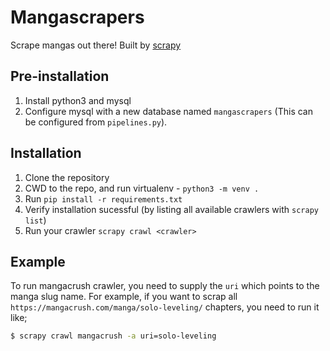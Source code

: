 # Mangascrapers

Scrape mangas out there! Built by [scrapy](https://github.com/scrapy/scrapy)

## Pre-installation
1. Install python3 and mysql
2. Configure mysql with a new database named `mangascrapers` (This can be configured from `pipelines.py`).

## Installation
1. Clone the repository
2. CWD to the repo, and run virtualenv - `python3 -m venv .`
3. Run `pip install -r requirements.txt`
4. Verify installation sucessful (by listing all available crawlers with `scrapy list`)
5. Run your crawler `scrapy crawl <crawler>`

## Example

To run mangacrush crawler, you need to supply the `uri` which points to the manga slug name. For example, if you want to scrap all `https://mangacrush.com/manga/solo-leveling/` chapters, you need to run it like;
```bash
$ scrapy crawl mangacrush -a uri=solo-leveling
```